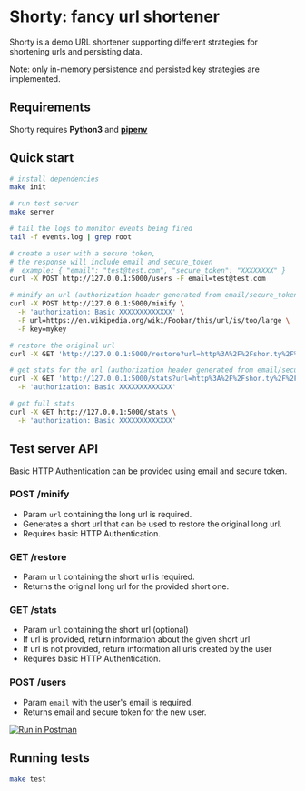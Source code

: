 # Shorty: fancy url shortener

Shorty is a demo URL shortener supporting different strategies for shortening urls and
persisting data.

Note: only in-memory persistence and persisted key strategies are implemented.

## Requirements

Shorty requires **Python3** and [ **pipenv** ](https://github.com/pypa/pipenv)

## Quick start

```sh
# install dependencies
make init

# run test server
make server

# tail the logs to monitor events being fired
tail -f events.log | grep root

# create a user with a secure token,
# the response will include email and secure_token
#  example: { "email": "test@test.com", "secure_token": "XXXXXXXX" }
curl -X POST http://127.0.0.1:5000/users -F email=test@test.com

# minify an url (authorization header generated from email/secure_token)
curl -X POST http://127.0.0.1:5000/minify \
  -H 'authorization: Basic XXXXXXXXXXXXX' \
  -F url=https://en.wikipedia.org/wiki/Foobar/this/url/is/too/large \
  -F key=mykey

# restore the original url
curl -X GET 'http://127.0.0.1:5000/restore?url=http%3A%2F%2Fshor.ty%2F%2Fmykey'

# get stats for the url (authorization header generated from email/secure_token)
curl -X GET 'http://127.0.0.1:5000/stats?url=http%3A%2F%2Fshor.ty%2F%2Fmykey' \
  -H 'authorization: Basic XXXXXXXXXXXXX'

# get full stats
curl -X GET http://127.0.0.1:5000/stats \
  -H 'authorization: Basic XXXXXXXXXXXXX'

```

## Test server API

Basic HTTP Authentication can be provided using email and secure token.

### POST /minify

 - Param `url` containing the long url is required.
 - Generates a short url that can be used to restore the original long url.
 - Requires basic HTTP Authentication.

### GET /restore

 - Param `url` containing the short url is required.
 - Returns the original long url for the provided short one.

### GET /stats

 - Param `url` containing the short url (optional)
 - If url is provided, return information about the given short url
 - If url is not provided, return information all urls created by the user
 - Requires basic HTTP Authentication.

### POST /users

 - Param `email` with the user's email is required.
 - Returns email and secure token for the new user.



 [![Run in Postman](https://run.pstmn.io/button.svg)](https://app.getpostman.com/run-collection/1617b072c4d5b107258f)

## Running tests

```sh
make test
```
